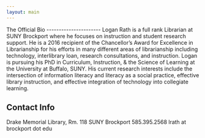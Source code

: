 ```yaml
---
layout: main
---
```

<div class="container" markdown="1">
The Official Bio
----------------------
Logan Rath is a full rank Librarian at SUNY Brockport where he focuses on instruction and student research support. He is a 2016 recipient of the Chancellor’s Award for Excellence in Librarianship for his efforts in many different areas of librarianship including technology, interlibrary loan, research consultations, and instruction. Logan is pursuing his PhD in Curriculum, Instruction, & the Science of Learning at the University at Buffalo, SUNY. His current research interests include the intersection of information literacy and literacy as a social practice, effective library instruction, and effective integration of technology into collegiate learning.

Contact Info
-----------
<i class="fa-solid fa-location-dot mr-2"></i>Drake Memorial Library, Rm. 118
<i class="fa-solid fa-building-columns mr-2"></i>SUNY Brockport
<i class="fa-solid fa-phone mr-2"></i>585.395.2568
<i class="fa-solid fa-envelope mr-2"></i>lrath at brockport dot edu
</div>
